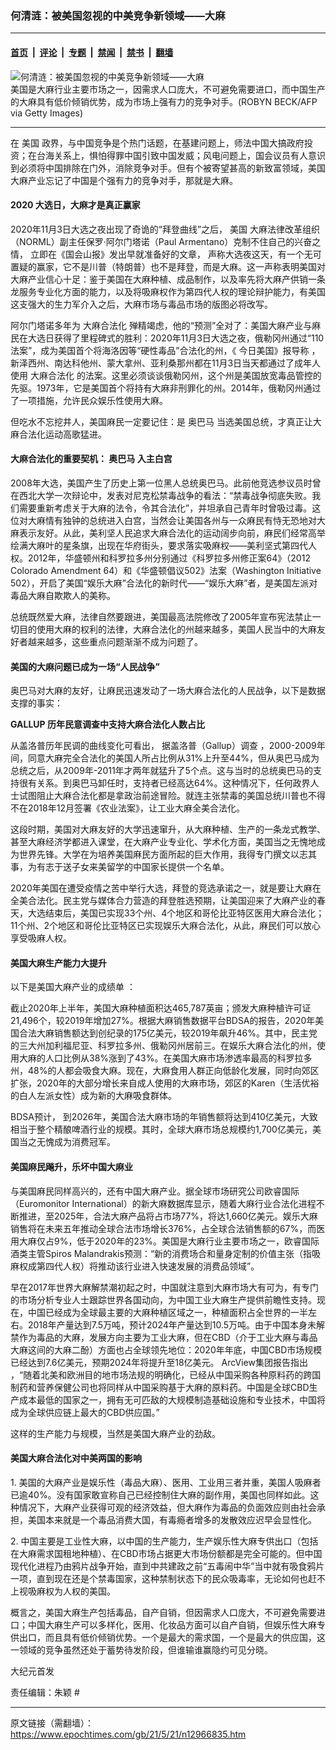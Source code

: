 ### 何清涟：被美国忽视的中美竞争新领域——大麻

---

#### [首页](../../../..?n12966835) &nbsp;|&nbsp; [评论](../../../../../epoch-comment?n12966835) &nbsp;|&nbsp; [专题](../../../../../epoch-special?n12966835) &nbsp;|&nbsp; [禁闻](../../../../../epoch-news?n12966835) &nbsp;|&nbsp; [禁书](../../../../../books?n12966835) &nbsp;|&nbsp; [翻墙](https://github.com/gfw-breaker/nogfw/blob/master/README.md?n12966835)


<div><img alt="何清涟：被美国忽视的中美竞争新领域——大麻" class="attachment-djy_600_400 size-djy_600_400 wp-post-image" src="https://i.epochtimes.com/assets/uploads/2021/05/id12968013-GettyImages-71250260-600x400.jpg"/>
<div class="caption">
 美国是大麻行业主要市场之一，因需求人口庞大，不可避免需要进口，而中国生产的大麻具有低价倾销优势，成为市场上强有力的竞争对手。(ROBYN BECK/AFP via Getty Images)
</div></div><hr/><div class="post_content" id="artbody" itemprop="articleBody">
 <!-- article content begin -->
 <div class="main-inner">
 </div>
 <div class="main-inner">
  在
  <ok href="https://www.epochtimes.com/gb/tag/%E7%BE%8E%E5%9B%BD.html">
   美国
  </ok>
  政界，与中国竞争是个热门话题，在基建问题上，师法中国大搞政府投资；在台海关系上，惧怕得罪中国引致中国发威；风电问题上，国会议员有人意识到必须将中国排除在门外，消除竞争对手。但有个被寄望甚高的新致富领域，美国大麻产业忘记了中国是个强有力的竞争对手，那就是大麻。
 </div>
 <div class="main-inner">
  <div class="main-inner">
   <h4>
    <strong>
     2020
    </strong>
    <strong>
     大选日，大麻才是真正赢家
    </strong>
   </h4>
   <p>
    2020年11月3日大选之夜出现了奇诡的“拜登曲线”之后，
    <ok href="https://www.epochtimes.com/gb/tag/%E7%BE%8E%E5%9B%BD.html">
     美国
    </ok>
    大麻法律改革组织（NORML）副主任保罗‧阿尔门塔诺（Paul Armentano）克制不住自己的兴奋之情，
    <ok href="https://thehill.com/OPINION/CIVIL-RIGHTS/524519-THERE-WAS-A-CLEAR-WINNER-ON-ELECTION-NIGHT-MARIJUANA">
     立即在《国会山报》发出早就准备好的文章，
    </ok>
    声称大选夜这天，有一个无可置疑的赢家，它不是川普（特朗普）也不是拜登，而是大麻。这一声称表明美国对大麻产业信心十足：鉴于美国在大麻种植、成品制作，以及率先将大麻产供销一条龙服务专业化方面的能力，以及将吸麻权作为第四代人权的理论辩护能力，有美国这支强大的生力军介入之后，大麻市场与毒品市场的版图必将改写。
   </p>
   <p>
    阿尔门塔诺多年为
    <ok href="https://www.epochtimes.com/gb/tag/%E5%A4%A7%E9%BA%BB%E5%90%88%E6%B3%95%E5%8C%96.html">
     大麻合法化
    </ok>
    殚精竭虑，他的“预测”全对了：美国大麻产业与麻民在大选日获得了里程碑式的胜利：2020年11月3日大选之夜，俄勒冈州通过“110法案”，成为美国首个将海洛因等“硬性毒品”合法化的州，《
    <ok href="https://www.usatoday.com/story/news/politics/elections/2020/11/04/recreational-weed-legal-arizona-new-jersey-south-dakota-montana/6160708002/">
     今日美国》报导称
    </ok>
    ，新泽西州、南达科他州、蒙大拿州、亚利桑那州都在11月3日当天都通过了成年人使用
    <ok href="https://www.epochtimes.com/gb/tag/%E5%A4%A7%E9%BA%BB%E5%90%88%E6%B3%95%E5%8C%96.html">
     大麻合法化
    </ok>
    的法案。这里必须谈谈俄勒冈州，这个州是美国放宽毒品管控的先驱。1973年，它是美国首个将持有大麻非刑罪化的州。2014年，俄勒冈州通过了一项措施，允许民众娱乐性使用大麻。
   </p>
   <p>
    但吃水不忘挖井人，美国麻民一定要记住：是
    <ok href="https://www.epochtimes.com/gb/tag/%E5%A5%A5%E5%B7%B4%E9%A9%AC.html">
     奥巴马
    </ok>
    当选美国总统，才真正让大麻合法化运动高歌猛进。
   </p>
   <h4>
    <strong>
     大麻合法化的重要契机：
     <ok href="https://www.epochtimes.com/gb/tag/%E5%A5%A5%E5%B7%B4%E9%A9%AC.html">
      奥巴马
     </ok>
     入主白宫
    </strong>
   </h4>
   <p>
    2008年大选，美国产生了历史上第一位黑人总统奥巴马。此前他竞选参议员时曾在西北大学一次辩论中，发表对尼克松禁毒战争的看法：“禁毒战争彻底失败。我们需要重新考虑关于大麻的法令，令其合法化”，并坦承自己青年时曾吸过毒。这位对大麻情有独钟的总统进入白宫，当然会让美国各州与一众麻民有恃无恐地对大麻表示友好。从此，美利坚人民追求大麻合法化的运动阔步向前，麻民们经常高举绘满大麻叶的星条旗，出现在华府街头，要求落实吸麻权——美利坚式第四代人权。2012年，华盛顿州和科罗拉多州分别通过《科罗拉多州修正案64》（2012 Colorado Amendment 64）和《华盛顿倡议502》法案（Washington Initiative 502），开启了美国“娱乐大麻”合法化的新时代——“娱乐大麻”者，是美国左派对毒品大麻自欺欺人的美称。
   </p>
   <p>
    总统既然爱大麻，法律自然要跟进，美国最高法院修改了2005年宣布宪法禁止一切目的使用大麻的权利的法律，大麻合法化的州越来越多，美国人民当中的大麻友好者越来越多，这些重点问题渐渐不成为问题了。
   </p>
   <h4>
    <strong>
     美国的大麻问题已成为一场“人民战争”
    </strong>
   </h4>
   <p>
    奥巴马对大麻的友好，让麻民迅速发动了一场大麻合法化的人民战争，以下是数据支撑的事实：
   </p>
   <p>
    <strong>
     GALLUP
    </strong>
    <strong>
     历年民意调查中支持大麻合法化人数占比
    </strong>
   </p>
   <p>
    从盖洛普历年民调的曲线变化可看出，
    <ok href="https://news.gallup.com/poll/323582/support-legal-marijuana-inches-new-high.aspx">
     据盖洛普（Gallup）调查
    </ok>
    ，2000-2009年间，同意大麻完全合法化的美国人所占比例从31%上升至44%，但从奥巴马成为总统之后，从2009年-2011年才两年就猛升了5个点。这与当时的总统奥巴马的支持很有关系。到奥巴马卸任时，支持者已经高达64%。这种情况下，任何政界人士试图阻止大麻合法化都是拿政治前途冒险。就连主张禁毒的美国总统川普也不得不在2018年12月签署《农业法案》，让工业大麻全美合法化。
   </p>
   <p>
    这段时期，美国对大麻友好的大学迅速窜升，从大麻种植、生产的一条龙式教学、甚至大麻经济学都进入课堂，在大麻产业专业化、学术化方面，美国当之无愧地成为世界先锋。大学在为培养美国麻民方面所起的巨大作用，我得专门撰文以志其事，为有志于送子女来美留学的中国家长提供一个名单。
   </p>
   <p>
    2020年美国在遭受疫情之苦中举行大选，拜登的竞选承诺之一，就是要让大麻在全美合法化。民主党与媒体合力营造的拜登胜选预期，让美国迎来了大麻产业的春天，大选结束后，美国已实现33个州、4个地区和哥伦比亚特区医用大麻合法化；11个州、2个地区和哥伦比亚特区已实现娱乐大麻合法化，从此，麻民们可以放心享受吸麻人权。
   </p>
   <h4>
    <strong>
     美国大麻生产能力大提升
    </strong>
   </h4>
   <p>
    <ok href="http://drhemp.hmi.top/industry/1691.html">
     以下是美国大麻产业的成绩单
    </ok>
    ：
   </p>
   <p>
    截止2020年上半年，美国大麻种植面积达465,787英亩；颁发大麻种植许可证21,496个，较2019年增加27%。根据大麻销售数据平台BDSA的报告，2020年美国合法大麻销售额达到创纪录的175亿美元，较2019年飙升46%。其中，民主党的三大州加利福尼亚、科罗拉多州、俄勒冈州居前三。在娱乐大麻合法化的州，使用大麻的人口比例从38%涨到了43%。在美国大麻市场渗透率最高的科罗拉多州，48%的人都会吸食大麻。现在，大麻食用人群正向低龄化发展，同时向郊区扩张，2020年的大部分增长来自成人使用的大麻市场，郊区的Karen（生活优裕的白人左派女性）成为新的大麻吸食群体。
   </p>
   <p>
    <ok href="https://www.forbeschina.com/business/54143">
     BDSA预计，
    </ok>
    到2026年，美国合法大麻市场的年销售额将达到410亿美元，大致相当于整个精酿啤酒行业的规模。其时，全球大麻市场总规模约1,700亿美元，美国当之无愧成为消费冠军。
   </p>
   <h4>
    <strong>
     美国麻民飚升，乐坏中国大麻业
    </strong>
   </h4>
   <p>
    与美国麻民同样高兴的，还有中国大麻产业。据全球市场研究公司欧睿国际（Euromonitor International）的新大麻数据库显示，随着大麻行业合法化进程不断推进，至2025年，合法大麻产品将占市场77%，将达1,660亿美元。娱乐大麻销售将在未来五年推动全球合法市场增长376%，占全球合法销售额的67%，而医用大麻仅占9%，低于2020年的23%。美国是大麻行业主要市场之一，欧睿国际酒类主管Spiros Malandrakis预测：“新的消费场合和量身定制的价值主张（指吸麻权成第四代人权）将推动该行业进入快速发展的消费品领域”。
   </p>
   <p>
    早在2017年世界大麻解禁潮初起之时，中国就注意到大麻市场大有可为，有专门的市场分析专业人士跟踪世界各国动向，为中国工业大麻生产提供前瞻性支持。现在，中国已经成为全球最主要的大麻种植区域之一，种植面积占全世界的一半左右。2018年产量达到7.5万吨，预计2024年产量达到10.5万吨。由于中国本身未解禁作为毒品的大麻，发展方向主要为工业大麻，但在CBD（介于工业大麻与毒品大麻这间的大麻二酚）方面也占全球领先地位：2020年年底，中国CBD市场规模已经达到7.6亿美元，预期2024年将提升至18亿美元。
    <ok href="https://zhuanlan.zhihu.com/p/64189701">
     ArcView集团报告指出
    </ok>
    ，“随着北美和欧洲目的地市场法规的明确化，已经从中国采购各种原料药的跨国制药和营养保健公司也将同样从中国采购基于大麻的原料药。中国是全球CBD生产成本最低的国家之一，拥有无可匹敌的大规模制造基础设施和专业技术，中国将成为全球供应链上最大的CBD供应国。”
   </p>
   <p>
    这样的生产能力与规模，当然是美国大麻产业的劲敌。
   </p>
   <h4>
    <strong>
     美国大麻合法化对中美两国的影响
    </strong>
   </h4>
   <p>
    1. 美国的大麻产业是娱乐性（毒品大麻）、医用、工业用三者并重，美国人吸麻者已逾40%。没有国家敢宣称自己已经控制住大麻的副作用，美国也同样如此。这种情况下，大麻产业获得可观的经济效益，但大麻作为毒品的负面效应则由社会承担，美国本来就是一个毒品消费大国，有毒瘾者增多的发散效应迟早会显性化。
   </p>
   <p>
    2. 中国主要是工业性大麻，以中国的生产能力，生产娱乐性大麻专供出口（包括在大麻需求国租地种植）、在CBD市场占据更大市场份额都是完全可能的。但中国现代化进程乃由鸦片战争开始，直到中共建政之前“五毒闹中华”当中就有吸食鸦片一项，直到现在还是个禁毒国家，这种禁制状态下的民众吸毒率，无论如何也赶不上视吸麻权为人权的美国。
   </p>
   <p>
    概言之，美国大麻生产包括毒品，自产自销，但因需求人口庞大，不可避免需要进口；中国大麻生产可以多样化，医用、化妆品方面可以自产自销，但娱乐性大麻专供出口，而且具有低价倾销优势。一个是最大的需求国，一个是最大的供应国，这一领域的竞争虽然还处于蓄势待发阶段，但谁输谁赢隐约可见分晓。
   </p>
   <p>
    大纪元首发
   </p>
   <p>
    责任编辑：朱颖 #
   </p>
  </div>
 </div>
 <!-- article content end -->
 <div id="below_article_ad">
 </div>
</div>


---

原文链接（需翻墙）：https://www.epochtimes.com/gb/21/5/21/n12966835.htm